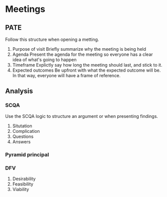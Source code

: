 # Meetings

## PATE

Follow this structure when opening a metting.

1. Purpose of visit
   Briefly summarize why the meeting is being held
2. Agenda
   Present the agenda for the meeting so everyone has a clear idea of
   what's going to happen
3. Timeframe
   Explictly say how long the meeting should last, and stick to it.
4. Expected outcomes
   Be upfront with what the expected outcome will be. In that way, everyone
   will have a frame of reference.

## Analysis

### SCQA

Use the SCQA logic to structure an argument or when presenting findings.

1. Situtation
2. Complication
3. Questions
4. Answers

### Pyramid principal

### DFV

1. Desirability
2. Feasibility
3. Viability
